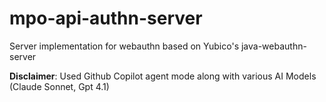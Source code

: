 # mpo-api-authn-server
Server implementation for webauthn based on Yubico's java-webauthn-server

**Disclaimer**: Used Github Copilot agent mode along with various AI Models (Claude Sonnet, Gpt 4.1)